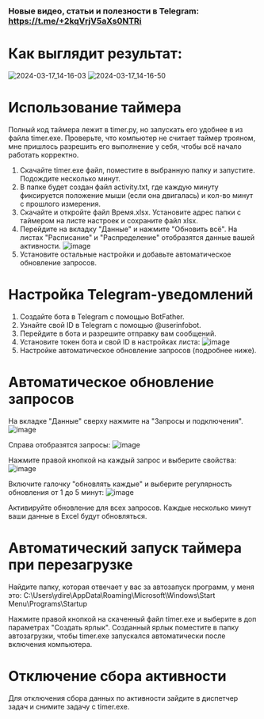 ### Новые видео, статьи и полезности в Telegram: https://t.me/+2kqVrjV5aXs0NTRi 

# Как выглядит результат:
![2024-03-17_14-16-03](https://github.com/morinad/timer/assets/44451631/db0227e4-2345-4cee-bc88-70479c76270f)
![2024-03-17_14-16-50](https://github.com/morinad/timer/assets/44451631/297b5ab3-568e-4ac8-85c7-0a00318ac43d)


# Использование таймера
Полный код таймера лежит в timer.py, но запускать его удобнее в из файла timer.exe. Проверьте, что компьютер не считает таймер трояном, мне пришлось разрешить его выполнение у себя, чтобы всё начало работать корректно.

1. Скачайте timer.exe файл, поместите в выбранную папку и запустите. Подождите несколько минут.
2. В папке будет создан файл activity.txt, где каждую минуту фиксируется положение мыши (если она двигалась) и кол-во минут с прошлого измерения.
3. Скачайте и откройте файл Время.xlsx. Установите адрес папки с таймером на листе настроек и сохраните файл xlsx. 
4. Перейдите на вкладку "Данные" и нажмите "Обновить всё". На листах "Расписание" и "Распределение" отобразятся данные вашей активности.
   ![image](https://github.com/morinad/timer/assets/44451631/6a596989-f790-4d0c-aa35-dcccd1a6a5df)
5. Установите остальные настройки и добавьте автоматическое обновление запросов.


# Настройка Telegram-уведомлений
1. Создайте бота в Telegram с помощью BotFather.
2. Узнайте свой ID в Telegram с помощью @userinfobot.
3. Перейдите в бота и разрешите отправку вам сообщений.
4. Установите токен бота и свой ID в настройках листа:
![image](https://github.com/morinad/timer/assets/44451631/e1c8b644-d0f7-4064-9f6b-4b068ac9a9c3)
5. Настройке автоматическое обновление запросов (подробнее ниже).

# Автоматическое обновление запросов
На вкладке "Данные" сверху нажмите на "Запросы и подключения". 
![image](https://github.com/morinad/timer/assets/44451631/4dde2075-45a3-4b9f-8a42-aaced6e968aa)

Справа отобразятся запросы:
![image](https://github.com/morinad/timer/assets/44451631/67b490ec-decb-4af7-9249-7613da27be91)

Нажмите правой кнопкой на каждый запрос и выберите свойства:
![image](https://github.com/morinad/timer/assets/44451631/ca9f6ff6-0217-40f1-8cd9-dd946f07f32a)

Включите галочку "обновлять каждые" и выберите регулярность обновления от 1 до 5 минут:
![image](https://github.com/morinad/timer/assets/44451631/2be4d5f6-7c3b-45ff-8e39-6e9857afb162)

Активируйте обновление для всех запросов. Каждые несколько минут ваши данные в Excel будут обновляться. 

# Автоматический запуск таймера при перезагрузке
Найдите папку, которая отвечает у вас за автозапуск программ, у меня это:
C:\Users\ydire\AppData\Roaming\Microsoft\Windows\Start Menu\Programs\Startup

Нажмите правой кнопкой на скаченный  файл timer.exe и выберите в доп параметрах "Создать ярлык". Созданный ярлык поместите в папку автозагрузки, чтобы timer.exe запускался автоматически после включения компьютера.

# Отключение сбора активности
Для отключения сбора данных по активности зайдите в диспетчер задач и снимите задачу с timer.exe.
